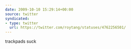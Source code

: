 ```yaml
---
date: 2009-10-10 15:29:14+00:00
source: twitter
syndicated:
- type: twitter
  url: https://twitter.com/roytang/statuses/4762256501/
---
```


trackpads suck
